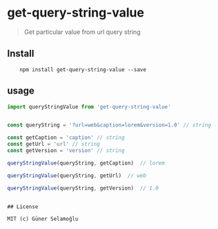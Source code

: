 # get-query-string-value

>Get particular value from url query string

## Install

```
    npm install get-query-string-value --save
```

## usage

```javascript
import queryStringValue from 'get-query-string-value'


const queryString = '?url=web&caption=lorem&version=1.0' // string

const getCaption = 'caption' // string
const getUrl = 'url' // string
const getVersion = 'version' // string

queryStringValue(queryString, getCaption)  // lorem

queryStringValue(queryString, getUrl)  // web

queryStringValue(queryString, getVersion)  // 1.0
```

```

## License

MIT (c) Güner Selamoğlu
